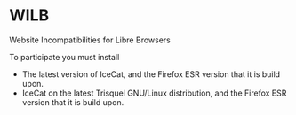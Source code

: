 # WILB
Website Incompatibilities for Libre Browsers

To participate you must install
* The latest version of IceCat, and the Firefox ESR version that it is build upon.
* IceCat on the latest Trisquel GNU/Linux distribution, and the Firefox ESR version that it is build upon.
